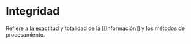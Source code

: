 # Integridad

Refiere a la exactitud y totalidad de la [[Información]] y los métodos de procesamiento.
